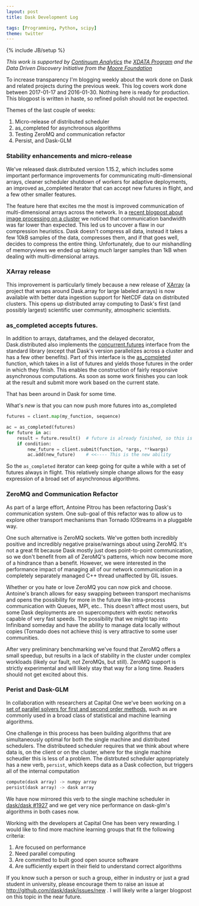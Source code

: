 ```yaml
---
layout: post
title: Dask Development Log

tags: [Programming, Python, scipy]
theme: twitter
---
```


{% include JB/setup %}

_This work is supported by [Continuum Analytics](http://continuum.io)
the [XDATA Program](http://www.darpa.mil/program/XDATA)
and the Data Driven Discovery Initiative from the [Moore
Foundation](https://www.moore.org/)_

To increase transparency I'm blogging weekly about the work done on Dask and
related projects during the previous week. This log covers work done between
2017-01-17 and 2016-01-30. Nothing here is ready for production. This
blogpost is written in haste, so refined polish should not be expected.

Themes of the last couple of weeks:

1.  Micro-release of distributed scheduler
2.  as_completed for asynchronous algorithms
3.  Testing ZeroMQ and communication refactor
4.  Persist, and Dask-GLM

### Stability enhancements and micro-release

We've released dask.distributed version 1.15.2, which includes some important
performance improvements for communicating multi-dimensional arrays, cleaner
scheduler shutdown of workers for adaptive deployments, an improved
as_completed iterator that can accept new futures in flight, and a few other
smaller features.

The feature here that excites me the most is improved communication of
multi-dimensional arrays across the network. In a
[recent blogpost about image processing on a cluster](/2017/01/17/dask-images)
we noticed that communication bandwidth was far lower than expected. This led
us to uncover a flaw in our compression heuristics. Dask doesn't compress all
data, instead it takes a few 10kB samples of the data, compresses them, and if
that goes well, decides to compress the entire thing. Unfortunately, due to
our mishandling of memoryviews we ended up taking _much_ larger samples than
1kB when dealing with multi-dimensional arrays.

### XArray release

This improvement is particularly timely because a new release of
[XArray](http://xarray.pydata.org/en/stable/) (a project that wraps around
Dask.array for large labeled arrays) is now available with better data
ingestion support for NetCDF data on distributed clusters. This opens up
distributed array computing to Dask's first (and possibly largest) scientific
user community, atmospheric scientists.

### as_completed accepts futures.

In addition to arrays, dataframes, and the delayed decorator, Dask.distributed
also implements the [concurrent.futures](http://xarray.pydata.org/en/stable/)
interface from the standard library (except that Dask's version parallelizes
across a cluster and has a few other benefits). Part of this interface is the
[as_completed](http://xarray.pydata.org/en/stable/) function, which takes in a
list of futures and yields those futures in the order in which they finish.
This enables the construction of fairly responsive asynchronous computations.
As soon as some work finishes you can look at the result and submit more work
based on the current state.

That has been around in Dask for some time.

What's _new_ is that you can now push more futures into as_completed

```python
futures = client.map(my_function, sequence)

ac = as_completed(futures)
for future in ac:
    result = future.result()  # future is already finished, so this is fast
    if condition:
        new_future = client.submit(function, *args, **kwargs)
        ac.add(new_future)    # <<---- This is the new ability
```

So the `as_completed` iterator can keep going for quite a while with a set of
futures always in flight. This relatively simple change allows for the easy
expression of a broad set of asynchronous algorithms.

### ZeroMQ and Communication Refactor

As part of a large effort, Antoine Pitrou has been refactoring Dask's
communication system. One sub-goal of this refactor was to allow us to explore
other transport mechanisms than Tornado IOStreams in a pluggable way.

One such alternative is ZeroMQ sockets. We've gotten both incredibly positive
and incredibly negative praise/warnings about using ZeroMQ. It's not a great
fit because Dask mostly just does point-to-point communication, so we don't
benefit from all of ZeroMQ's patterns, which now become more of a hindrance
than a benefit. However, we were interested in the performance impact of
managing all of our network communication in a completely separately managed
C++ thread unaffected by GIL issues.

Whether or you hate or love ZeroMQ you can now pick and choose. Antoine's
branch allows for easy swapping between transport mechanisms and opens the
possibility for more in the future like intra-process communication with
Queues, MPI, etc.. This doesn't affect most users, but some Dask deployments
are on supercomputers with exotic networks capable of very fast speeds. The
possibility that we might tap into Infiniband someday and have the ability to
manage data locally without copies (Tornado does not achieve this) is very
attractive to some user communities.

After very preliminary benchmarking we've found that ZeroMQ offers a small
speedup, but results in a lack of stability in the cluster under complex
workloads (likely our fault, not ZeroMQs, but still). ZeroMQ support is
strictly experimental and will likely stay that way for a long time. Readers
should not get excited about this.

### Perist and Dask-GLM

In collaboration with researchers at Capital One we've been working on a [set
of parallel solvers for first and second order
methods](http://github.com/dask/dask-glm), such as are commonly used in a broad
class of statistical and machine learning algorithms.

One challenge in this process has been building algorithms that are
simultaneously optimal for both the single machine and distributed schedulers.
The distributeed scheduler requires that we think about where data is, on the
client or on the cluster, where for the single machine scheudler this is less
of a problem. The distrbuted scheduler appropriately has a new verb,
`persist`, which keeps data as a Dask collection, but triggers all of the
internal computation

```python
compute(dask array) -> numpy array
persist(dask array) -> dask array
```

We have now mirrored this verb to the single machine scheduler in [dask/dask
#1927](https://github.com/dask/dask/pull/1927) and we get very nice performance
on dask-glm's algorithms in both cases now.

Working with the developers at Capital One has been very rewarding. I would
like to find more machine learning groups that fit the following criteria:

1.  Are focused on performance
2.  Need parallel computing
3.  Are committed to built good open source software
4.  Are sufficiently expert in their field to understand correct algorithms

If you know such a person or such a group, either in industry or just a grad
student in university, please encourage them to raise an issue at
http://github.com/dask/dask/issues/new . I will likely write a larger blogpost
on this topic in the near future.
